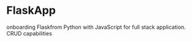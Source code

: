 # FlaskApp
onboarding Flaskfrom Python with JavaScript for full stack application. CRUD capabilities
